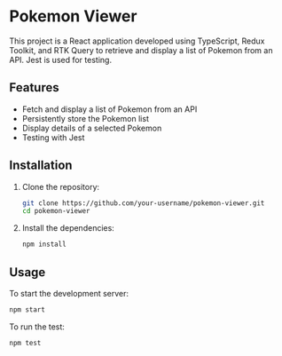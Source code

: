 # Pokemon Viewer

This project is a React application developed using TypeScript, Redux Toolkit, and RTK Query to retrieve and display a list of Pokemon from an API. Jest is used for testing.


## Features

- Fetch and display a list of Pokemon from an API
- Persistently store the Pokemon list
- Display details of a selected Pokemon
- Testing with Jest

## Installation

1. Clone the repository:

    ```bash
    git clone https://github.com/your-username/pokemon-viewer.git
    cd pokemon-viewer
    ```

2. Install the dependencies:

    ```bash
    npm install
    ```

## Usage

To start the development server:

```bash
npm start
```

To run the test:

```bash
npm test
